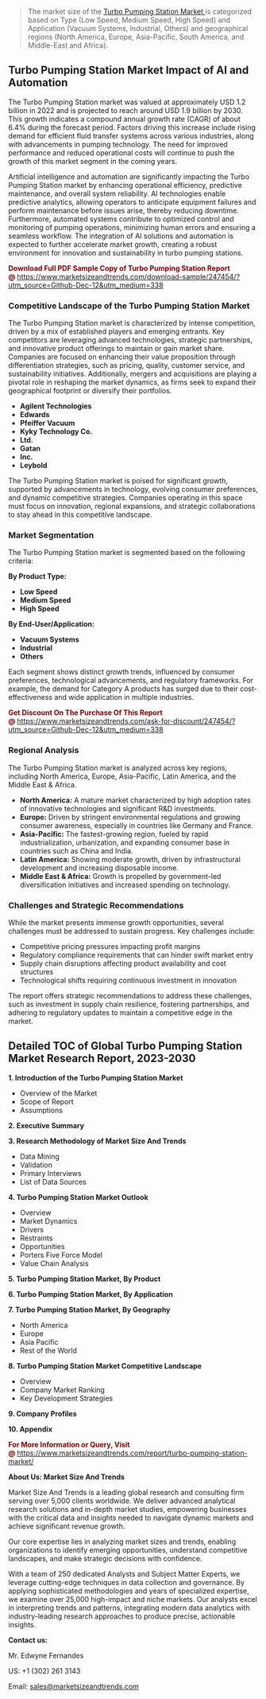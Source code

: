<blockquote><p>The market size of the <a href="https://www.marketsizeandtrends.com/download-sample/247454/?utm_source=Github-Dec-12&amp;utm_medium=338" target="_blank">Turbo Pumping Station Market </a>is categorized based on Type (Low Speed, Medium Speed, High Speed) and Application (Vacuum Systems, Industrial, Others) and geographical regions (North America, Europe, Asia-Pacific, South America, and Middle-East and Africa).</p></blockquote><p><h2>Turbo Pumping Station Market Impact of AI and Automation</h2><p>The Turbo Pumping Station market was valued at approximately USD 1.2 billion in 2022 and is projected to reach around USD 1.9 billion by 2030. This growth indicates a compound annual growth rate (CAGR) of about 6.4% during the forecast period. Factors driving this increase include rising demand for efficient fluid transfer systems across various industries, along with advancements in pumping technology. The need for improved performance and reduced operational costs will continue to push the growth of this market segment in the coming years.</p><p>Artificial intelligence and automation are significantly impacting the Turbo Pumping Station market by enhancing operational efficiency, predictive maintenance, and overall system reliability. AI technologies enable predictive analytics, allowing operators to anticipate equipment failures and perform maintenance before issues arise, thereby reducing downtime. Furthermore, automated systems contribute to optimized control and monitoring of pumping operations, minimizing human errors and ensuring a seamless workflow. The integration of AI solutions and automation is expected to further accelerate market growth, creating a robust environment for innovation and sustainability in turbo pumping stations.</p></p><p><strong><span style="color: #800000;">Download Full PDF Sample Copy of Turbo Pumping Station Report @</span>&nbsp;</strong><a href="https://www.marketsizeandtrends.com/download-sample/247454/?utm_source=Github-Dec-12&amp;utm_medium=338">https://www.marketsizeandtrends.com/download-sample/247454/?utm_source=Github-Dec-12&amp;utm_medium=338</a></p><h3>Competitive Landscape of the Turbo Pumping Station Market</h3><p>The Turbo Pumping Station market is characterized by intense competition, driven by a mix of established players and emerging entrants. Key competitors are leveraging advanced technologies, strategic partnerships, and innovative product offerings to maintain or gain market share. Companies are focused on enhancing their value proposition through differentiation strategies, such as pricing, quality, customer service, and sustainability initiatives. Additionally, mergers and acquisitions are playing a pivotal role in reshaping the market dynamics, as firms seek to expand their geographical footprint or diversify their portfolios.</p><p><strong><p><ul><li>Agilent Technologies </li><li> Edwards </li><li> Pfeiffer Vacuum </li><li> Kyky Technology Co. </li><li> Ltd. </li><li> Gatan </li><li> Inc. </li><li> Leybold</p></li></ul></p></strong></p><p>The Turbo Pumping Station market is poised for significant growth, supported by advancements in technology, evolving consumer preferences, and dynamic competitive strategies. Companies operating in this space must focus on innovation, regional expansions, and strategic collaborations to stay ahead in this competitive landscape.</p><h3>Market Segmentation</h3><p>The Turbo Pumping Station market is segmented based on the following criteria:</p><p><strong>By Product Type:</strong></p><p><strong><p><ul><li>Low Speed </li><li> Medium Speed </li><li> High Speed</p></li></ul></p></strong></p><p><strong>By End-User/Application:</strong></p><p><strong><p><ul><li>Vacuum Systems </li><li> Industrial </li><li> Others</p></li></ul></p></strong></p><p>Each segment shows distinct growth trends, influenced by consumer preferences, technological advancements, and regulatory frameworks. For example, the demand for Category A products has surged due to their cost-effectiveness and wide application in multiple industries.</p><p><strong><span style="color: #800000;">Get Discount On The Purchase Of This Report @&nbsp;</span></strong><a href="https://www.marketsizeandtrends.com/ask-for-discount/247454/?utm_source=Github-Dec-12&amp;utm_medium=338">https://www.marketsizeandtrends.com/ask-for-discount/247454/?utm_source=Github-Dec-12&amp;utm_medium=338</a></p><h3>Regional Analysis</h3><p>The Turbo Pumping Station market is analyzed across key regions, including North America, Europe, Asia-Pacific, Latin America, and the Middle East &amp; Africa.</p><ul><li><strong>North America:</strong> A mature market characterized by high adoption rates of innovative technologies and significant R&amp;D investments.</li><li><strong>Europe:</strong> Driven by stringent environmental regulations and growing consumer awareness, especially in countries like Germany and France.</li><li><strong>Asia-Pacific:</strong> The fastest-growing region, fueled by rapid industrialization, urbanization, and expanding consumer base in countries such as China and India.</li><li><strong>Latin America:</strong> Showing moderate growth, driven by infrastructural development and increasing disposable income.</li><li><strong>Middle East &amp; Africa:</strong> Growth is propelled by government-led diversification initiatives and increased spending on technology.</li></ul><h3>Challenges and Strategic Recommendations</h3><p>While the market presents immense growth opportunities, several challenges must be addressed to sustain progress. Key challenges include:</p><ul><li>Competitive pricing pressures impacting profit margins</li><li>Regulatory compliance requirements that can hinder swift market entry</li><li>Supply chain disruptions affecting product availability and cost structures</li><li>Technological shifts requiring continuous investment in innovation</li></ul><p>The report offers strategic recommendations to address these challenges, such as investment in supply chain resilience, fostering partnerships, and adhering to regulatory updates to maintain a competitive edge in the market.</p><h2>Detailed TOC of Global Turbo Pumping Station Market Research Report, 2023-2030</h2><p><strong>1. Introduction of the Turbo Pumping Station Market</strong></p><ul><li>Overview of the Market</li><li>Scope of Report</li><li>Assumptions&nbsp;</li></ul><p><strong>2. Executive Summary</strong></p><p><strong>3. Research Methodology of <strong>Market Size And Trends</strong></strong></p><ul><li>Data Mining</li><li>Validation</li><li>Primary Interviews</li><li>List of Data Sources&nbsp;</li></ul><p><strong>4. Turbo Pumping Station Market Outlook</strong></p><ul><li>Overview</li><li>Market Dynamics</li><li>Drivers</li><li>Restraints</li><li>Opportunities</li><li>Porters Five Force Model</li><li>Value Chain Analysis&nbsp;</li></ul><p><strong>5. Turbo Pumping Station Market, By Product</strong></p><p><strong>6. Turbo Pumping Station Market, By Application</strong></p><p><strong>7. Turbo Pumping Station Market, By Geography</strong></p><ul><li>North America</li><li>Europe</li><li>Asia Pacific</li><li>Rest of the World&nbsp;</li></ul><p><strong>8. Turbo Pumping Station Market Competitive Landscape</strong></p><ul><li>Overview</li><li>Company Market Ranking</li><li>Key Development Strategies&nbsp;</li></ul><p><strong>9. Company Profiles</strong></p><p><strong>10. Appendix</strong></p><p><strong><span style="color: #800000;">For More Information or Query, Visit @&nbsp;</span></strong><a href="https://www.marketsizeandtrends.com/report/turbo-pumping-station-market/">https://www.marketsizeandtrends.com/report/turbo-pumping-station-market/</a></p><p></p><p><strong>About Us:&nbsp;Market Size And Trends</strong></p><p>Market Size And Trends&nbsp;is a leading global research and consulting firm serving over 5,000 clients worldwide. We deliver advanced analytical research solutions and in-depth market studies, empowering businesses with the critical data and insights needed to navigate dynamic markets and achieve significant revenue growth.</p><p>Our core expertise lies in analyzing market sizes and trends, enabling organizations to identify emerging opportunities, understand competitive landscapes, and make strategic decisions with confidence.</p><p>With a team of 250 dedicated Analysts and Subject Matter Experts, we leverage cutting-edge techniques in data collection and governance. By applying sophisticated methodologies and years of specialized expertise, we examine over 25,000 high-impact and niche markets. Our analysts excel in interpreting trends and patterns, integrating modern data analytics with industry-leading research approaches to produce precise, actionable insights.</p><p><strong>Contact us:</strong></p><p>Mr. Edwyne Fernandes</p><p>US: +1 (302) 261 3143</p><p>Email: <a href="mailto:sales@marketsizeandtrends.com">sales@marketsizeandtrends.com</a>&nbsp;</p>
